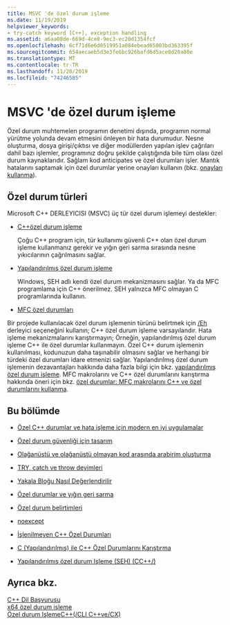 ```yaml
---
title: MSVC 'de özel durum işleme
ms.date: 11/19/2019
helpviewer_keywords:
- try-catch keyword [C++], exception handling
ms.assetid: a6aa08de-669d-4ce8-9ec3-ec20d1354fcf
ms.openlocfilehash: 6cf71d6e6d0519951a084ebead65003bd363395f
ms.sourcegitcommit: 654aecaeb5d3e3fe6bc926bafd6d5ace0d20a80e
ms.translationtype: MT
ms.contentlocale: tr-TR
ms.lasthandoff: 11/20/2019
ms.locfileid: "74246585"
---
```

# <a name="exception-handling-in-msvc"></a>MSVC 'de özel durum işleme

Özel durum muhtemelen programın denetimi dışında, programın normal yürütme yolunda devam etmesini önleyen bir hata durumudur. Nesne oluşturma, dosya girişi/çıktısı ve diğer modüllerden yapılan işlev çağrıları dahil bazı işlemler, programınız doğru şekilde çalıştığında bile tüm olası özel durum kaynaklarıdır. Sağlam kod anticipates ve özel durumları işler. Mantık hatalarını saptamak için özel durumlar yerine onayları kullanın (bkz. [onayları kullanma](/visualstudio/debugger/c-cpp-assertions)).

## <a name="kinds-of-exceptions"></a>Özel durum türleri

Microsoft C++ DERLEYICISI (MSVC) üç tür özel durum işlemeyi destekler:

- [C++özel durum işleme](errors-and-exception-handling-modern-cpp.md)

   Çoğu C++ program için, tür kullanımı güvenli C++ olan özel durum işleme kullanmanız gerekir ve yığın geri sarma sırasında nesne yıkıcılarının çağrılmasını sağlar.

- [Yapılandırılmış özel durum işleme](structured-exception-handling-c-cpp.md)

   Windows, SEH adlı kendi özel durum mekanizmasını sağlar. Ya da MFC programlama için C++ önerilmez. SEH yalnızca MFC olmayan C programlarında kullanın.

- [MFC özel durumları](../mfc/exception-handling-in-mfc.md)

Bir projede kullanılacak özel durum işlemenin türünü belirtmek için [/Eh](../build/reference/eh-exception-handling-model.md) derleyici seçeneğini kullanın; C++ özel durum işleme varsayılandır. Hata işleme mekanizmalarını karıştırmayın; Örneğin, yapılandırılmış özel durum işleme C++ ile özel durumlar kullanmayın. Özel C++ durum işlemenin kullanılması, kodunuzun daha taşınabilir olmasını sağlar ve herhangi bir türdeki özel durumları idare etmenizi sağlar. Yapılandırılmış özel durum işlemenin dezavantajları hakkında daha fazla bilgi için bkz. [yapılandırılmış özel durum işleme](structured-exception-handling-c-cpp.md). MFC makrolarını ve C++ özel durumlarını karıştırma hakkında öneri için bkz. [özel durumlar: MFC makrolarını C++ ve özel durumlarını kullanma](../mfc/exceptions-using-mfc-macros-and-cpp-exceptions.md).

## <a name="in-this-section"></a>Bu bölümde

- [Özel C++ durumlar ve hata işleme için modern en iyi uygulamalar](errors-and-exception-handling-modern-cpp.md)

- [Özel durum güvenliği için tasarım](how-to-design-for-exception-safety.md)

- [Olağanüstü ve olağanüstü olmayan kod arasında arabirim oluşturma](how-to-interface-between-exceptional-and-non-exceptional-code.md)

- [TRY, catch ve throw deyimleri](try-throw-and-catch-statements-cpp.md)

- [Yakala Bloğu Nasıl Değerlendirilir](how-catch-blocks-are-evaluated-cpp.md)

- [Özel durumlar ve yığın geri sarma](exceptions-and-stack-unwinding-in-cpp.md)

- [Özel durum belirtimleri](exception-specifications-throw-cpp.md)

- [noexcept](noexcept-cpp.md)

- [İşlenilmeyen C++ Özel Durumları](unhandled-cpp-exceptions.md)

- [C (Yapılandırılmış) ile C++ Özel Durumlarını Karıştırma](mixing-c-structured-and-cpp-exceptions.md)

- [Yapılandırılmış özel durum Işleme (SEH) (CC++/)](structured-exception-handling-c-cpp.md)

## <a name="see-also"></a>Ayrıca bkz.

[C++ Dil Başvurusu](cpp-language-reference.md)</br>
[x64 özel durum işleme](../build/exception-handling-x64.md)</br>
[Özel durum IşlemeC++(/CLI C++ve/CX)](../extensions/exception-handling-cpp-component-extensions.md)
